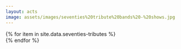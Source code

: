 ```yaml
---
layout: acts
image: assets/images/seventies%20tribute%20bands%20-%20shows.jpg
---
```


<div class="row mt-4 mb-4">
  {% for item in site.data.seventies-tributes %}
    <div class="col-md-4 mb-5">
      <div class="card border-0 shadow h-100">
        <a href="/acts/{{ item.title | slugify }}">
          <img class="card-img-top" src="{{ item.image_src }}" alt="" />
        </a>
         <!-- <div class="card-body">
          <p class="card-text">{{ item.description }}</p>
        </div> -->
      </div>
    </div>
  {% endfor %}
</div>
